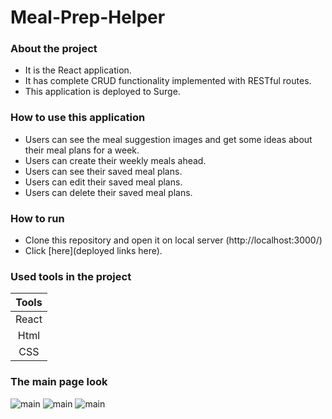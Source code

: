 # Meal-Prep-Helper

### About the project

* It is the React application.
* It has complete CRUD functionality implemented with RESTful routes.
* This application is deployed to Surge.

### How to use this application

* Users can see the meal suggestion images and get some ideas about their meal plans for a week.
* Users can create their weekly meals ahead.
* Users can see their saved meal plans.
* Users can edit their saved meal plans.
* Users can delete their saved meal plans.

### How to run

* Clone this repository and open it on local server (http://localhost:3000/)
* Click [here](deployed links here).

### Used tools in the project

| Tools |
| :---: |
| React |
| Html  |
|  CSS  |

### The main page look

![main](main-page1.png)
![main](main-page2.png)
![main](main-page3.png)
